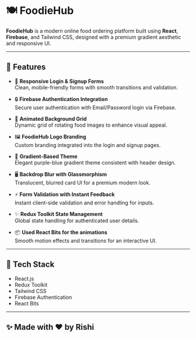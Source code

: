 # 🍽️ FoodieHub

**FoodieHub** is a modern online food ordering platform built using **React**, **Firebase**, and Tailwind CSS, designed with a premium gradient aesthetic and responsive UI.

---

## 🚀 Features

- 📱 **Responsive Login & Signup Forms**  
  Clean, mobile-friendly forms with smooth transitions and validation.

- 🔒 **Firebase Authentication Integration**  
  Secure user authentication with Email/Password login via Firebase.

- 🎨 **Animated Background Grid**  
  Dynamic grid of rotating food images to enhance visual appeal.

- 🖼️ **FoodieHub Logo Branding**  
  Custom branding integrated into the login and signup pages.

- 🌈 **Gradient-Based Theme**  
  Elegant purple-blue gradient theme consistent with header design.

- 🖥️ **Backdrop Blur with Glassmorphism**  
  Translucent, blurred card UI for a premium modern look.

- ⚡ **Form Validation with Instant Feedback**  
  Instant client-side validation and error handling for inputs.

- ✨ **Redux Toolkit State Management**  
  Global state handling for authenticated user details.

- 📦 **Used React Bits for the animations**  
  Smooth motion effects and transitions for an interactive UI.

---

## 📑 Tech Stack

- React.js  
- Redux Toolkit  
- Tailwind CSS  
- Firebase Authentication  
- React Bits

---

## ✨ Made with ❤️ by Rishi
